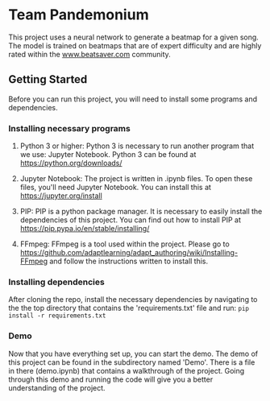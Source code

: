 # Team Pandemonium

This project uses a neural network to generate a beatmap for a given song.  The model is trained on beatmaps that are of expert difficulty and are highly rated within the www.beatsaver.com community.  

## Getting Started
Before you can run this project, you will need to install some programs and dependencies.

### Installing necessary programs
1. Python 3 or higher:  Python 3 is necessary to run another program that we use: Jupyter Notebook.  Python 3 can be found at https://python.org/downloads/

2. Jupyter Notebook:  The project is written in .ipynb files.  To open these files, you'll need Jupyter Notebook.  You can install this at https://jupyter.org/install

3. PIP:  PIP is a python package manager.  It is necessary to easily install the dependencies of this project.  You can find out how to install PIP at https://pip.pypa.io/en/stable/installing/

4. FFmpeg:  FFmpeg is a tool used within the project.  Please go to https://github.com/adaptlearning/adapt_authoring/wiki/Installing-FFmpeg and follow the instructions written to install this.

### Installing dependencies
After cloning the repo, install the necessary dependencies by navigating to the the top directory that contains the 'requirements.txt' file and run:
```pip install -r requirements.txt```

### Demo
Now that you have everything set up, you can start the demo.  The demo of this project can be found in the subdirectory named 'Demo'.  There is a file in there (demo.ipynb) that contains a walkthrough of the project.  Going through this demo and running the code will give you a better understanding of the project.  

